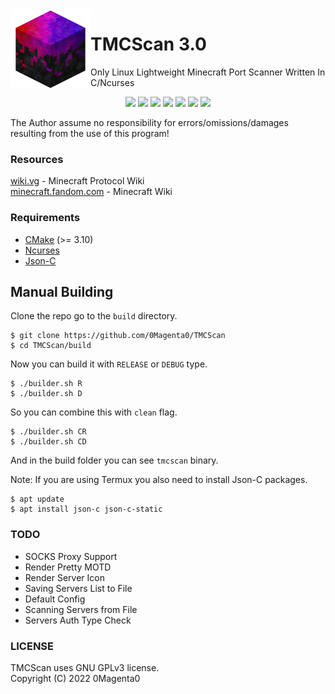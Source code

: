 <img src="icon.png" align="left" width="128px">

# TMCScan 3.0
Only Linux Lightweight Minecraft Port Scanner Written In C/Ncurses

<p align='center'>
  <a href='https://en.wikipedia.org/wiki/C%20%28programming%20language%29'><img src='https://img.shields.io/badge/Language-C-black?style=for-the-badge'></a>
  <a href='https://gcc.gnu.org/onlinedocs/gcc-3.3.6/gcc/Standards.html'><img src='https://img.shields.io/badge/C%20Standard%20-Gnu99-black?style=for-the-badge'></a>
  <a href='https://cmake.org/cmake/help/v3.10/index.html'><img src='https://img.shields.io/badge/CMake%20-3.10-black?style=for-the-badge'></a>
  <a href='https://github.com/TuiMC/TMCScan'><img src='https://img.shields.io/badge/Latest%20Version-v3.0-black?style=for-the-badge'></a>
  <a href='https://github.com/TuiMC/TMCScan/releases'><img src='https://img.shields.io/github/v/release/TuiMC/TMCScan?label=Latest%20Release&color=black&style=for-the-badge'></a>
  <a href='https://github.com/TuiMC/TMCScan/blob/master/LICENSE'><img src='https://img.shields.io/badge/License-GPLv3-black?style=for-the-badge'></a>
  <a href='https://github.com/TuiMC/stargazers'><img src='https://img.shields.io/github/stars/TuiMC/TMCScan?color=black&style=for-the-badge'></a>
</p>

The Author assume no responsibility for errors/omissions/damages resulting from the use of this program!

### Resources
[wiki.vg](https://wiki.vg) - Minecraft Protocol Wiki  
[minecraft.fandom.com](https://minecraft.fandom.com) - Minecraft Wiki

### Requirements
* [CMake](https://cmake.org/files) (>= 3.10)
* [Ncurses](https://invisible-island.net/ncurses/)
* [Json-C](https://github.com/json-c/json-c)

## Manual Building
Clone the repo go to the `build` directory.
```
$ git clone https://github.com/0Magenta0/TMCScan
$ cd TMCScan/build
```
Now you can build it with `RELEASE` or `DEBUG` type.
```
$ ./builder.sh R
$ ./builder.sh D
```
So you can combine this with `clean` flag.
```
$ ./builder.sh CR
$ ./builder.sh CD
```
And in the build folder you can see `tmcscan` binary.  
  
Note: If you are using Termux you also need to install Json-C packages.
```
$ apt update
$ apt install json-c json-c-static
```

### TODO
* SOCKS Proxy Support
* Render Pretty MOTD
* Render Server Icon
* Saving Servers List to File
* Default Config
* Scanning Servers from File
* Servers Auth Type Check

### LICENSE
TMCScan uses GNU GPLv3 license.  
Copyright (C) 2022 0Magenta0

